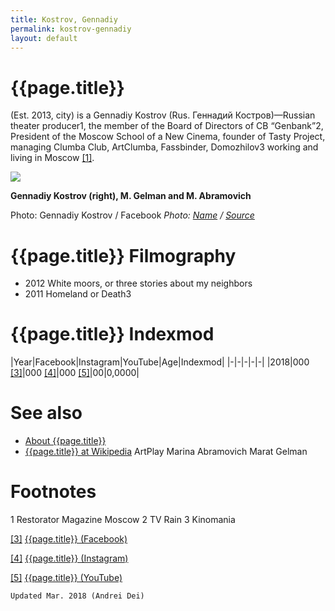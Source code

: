 ```yaml
---
title: Kostrov, Gennadiy
permalink: kostrov-gennadiy
layout: default
---
```


# {{page.title}}

(Est. 2013, city) is a Gennadiy Kostrov (Rus. Геннадий Костров)—Russian theater producer1, the member of the Board of Directors of CB “Genbank”2, President of the Moscow School of a New Cinema, founder of Tasty Project, managing Clumba Club, ArtClumba, Fassbinder, Domozhilov3 working and living in Moscow <span id="a1">[\[1\]](#f1)</span>.

![](/encyclopedia/images/kostrov.jpg)

**Gennadiy Kostrov (right), M. Gelman and M. Abramovich**

Photo: Gennadiy Kostrov / Facebook
*Photo: [Name](index) / [Source](index)*

# {{page.title}} Filmography

+ 2012 White moors, or three stories about my neighbors
+ 2011 Homeland or Death3

# {{page.title}} Indexmod

|Year|Facebook|Instagram|YouTube|Age|Indexmod|
|-|-|-|-|-|
|2018|000 <span id="a3">[\[3\]](#f3)</span>|000 <span id="a4">[\[4\]](#f4)</span>|000 <span id="a5">[\[5\]](#f5)</span>|00|0,0000|


# See also

+ [About {{page.title}}](index)
+ [{{page.title}} at Wikipedia](index)
ArtPlay
Marina Abramovich
Marat Gelman

# Footnotes

1 Restorator Magazine Moscow
2 TV Rain
3 Kinomania

[[3]](#a3) <span id="f3"></span> [{{page.title}} (Facebook)](index)

[[4]](#a4) <span id="f4"></span> [{{page.title}} (Instagram)](index)

[[5]](#a5) <span id="f5"></span> [{{page.title}} (YouTube)](index)

`Updated Mar. 2018 (Andrei Dei)`
